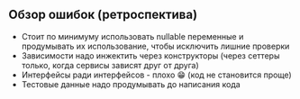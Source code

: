 Обзор ошибок (ретроспектива)
---
* Стоит по минимуму использовать nullable переменные и продумывать их использование, чтобы исключить лишние проверки
* Зависимости надо инжектить через конструкторы (через сеттеры только, когда сервисы зависят друг от друга)
* Интерфейсы ради интерфейсов - плохо :grin: (код не становится проще)
* Тестовые данные надо продумывать до написания кода